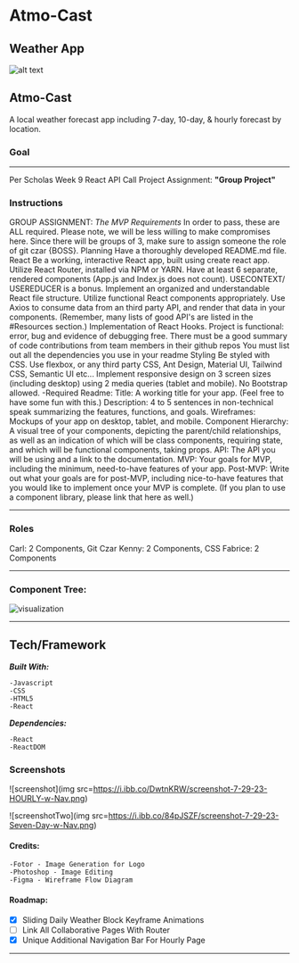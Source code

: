 # Atmo-Cast

## Weather App

![alt text](https://i.ibb.co/r29rxWk/cleancut-logo-for-README-3-resize.png)

## Atmo-Cast

A local weather forecast app including 7-day, 10-day, & hourly forecast by location.

### Goal

---

Per Scholas Week 9 React API Call Project Assignment: **"Group Project"**

### Instructions

GROUP ASSIGNMENT:
_The MVP Requirements_
In order to pass, these are ALL required. Please note, we will be less willing to make compromises here.
Since there will be groups of 3, make sure to assign someone the role of git czar {BOSS}.
Planning
Have a thoroughly developed README.md file.
React Be a working, interactive React app, built using create react app.
Utilize React Router, installed via NPM or YARN.
Have at least 6 separate, rendered components (App.js and Index.js does not count).
USECONTEXT/ USEREDUCER is a bonus.
Implement an organized and understandable React file structure.
Utilize functional React components appropriately.
Use Axios to consume data from an third party API, and render that data in your components. (Remember, many lists of good API's are listed in the #Resources section.)
Implementation of React Hooks.
Project is functional: error, bug and evidence of debugging free.
There must be a good summary of code contributions from team members in their github repos
You must list out all the dependencies you use in your readme
Styling
Be styled with CSS.
Use flexbox, or any third party CSS, Ant Design, Material UI, Tailwind CSS, Semantic UI etc...
Implement responsive design on 3 screen sizes (including desktop) using 2 media queries (tablet and mobile).
No Bootstrap allowed.
-Required Readme:
Title: A working title for your app. (Feel free to have some fun with this.)
Description: 4 to 5 sentences in non-technical speak summarizing the features, functions, and goals.
Wireframes: Mockups of your app on desktop, tablet, and mobile.
Component Hierarchy: A visual tree of your components, depicting the parent/child relationships, as well as an indication of which will be class components, requiring state, and which will be functional components, taking props.
API: The API you will be using and a link to the documentation.
MVP: Your goals for MVP, including the minimum, need-to-have features of your app.
Post-MVP: Write out what your goals are for post-MVP, including nice-to-have features that you would like to implement once your MVP is complete. (If you plan to use a component library, please link that here as well.)

---

### Roles

Carl: 2 Components, Git Czar
Kenny: 2 Components, CSS
Fabrice: 2 Components

---

### Component Tree:

![visualization](https://i.ibb.co/5BGq3JG/group-rect-diagram.pnghttps://files.slack.com/files-pri/T04411PBUN8-F05JRH90G5V/7dayforecast.png)

---

## Tech/Framework

**_Built With:_**

```
-Javascript
-CSS
-HTML5
-React

```

**_Dependencies:_**

```
-React
-ReactDOM
```

### Screenshots

![screenshot](img src=https://i.ibb.co/DwtnKRW/screenshot-7-29-23-HOURLY-w-Nav.png)

![screenshotTwo](img src=https://i.ibb.co/84pJSZF/screenshot-7-29-23-Seven-Day-w-Nav.png)

#### Credits:

```
-Fotor - Image Generation for Logo
-Photoshop - Image Editing
-Figma - Wireframe Flow Diagram

```

#### Roadmap:

- [x] Sliding Daily Weather Block Keyframe Animations
- [ ] Link All Collaborative Pages With Router
- [x] Unique Additional Navigation Bar For Hourly Page

---
